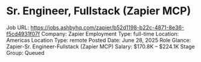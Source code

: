 # Sr. Engineer, Fullstack (Zapier MCP)

Job URL: https://jobs.ashbyhq.com/zapier/b52d1198-b22c-4871-8e36-f5cd4931f07f
Company: Zapier
Employment Type: full-time
Location: Americas
Location Type: remote
Posted Date: June 28, 2025
Role Glance: Zapier-Sr. Engineer-Fullstack (Zapier MCP)
Salary: $170.8K – $224.1K
Stage Group: Queued